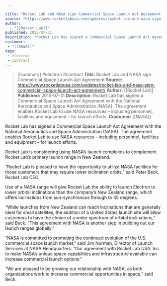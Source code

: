 ```yaml
---

title: "Rocket Lab and NASA sign Commercial Space Launch Act Agreement "
source: "https://www.rocketlabusa.com/updates/rocket-lab-and-nasa-sign-commercial-space-launch-act-agreement/"
author:
  - "[[Rocket Lab]]"
published: 2015-07-31
description: "Rocket Lab has signed a Commercial Space Launch Act Agreement with the National Aeronautics and Space Administration (NASA). The agreement enables Rocket Lab to use NASA resources – including personnel, facilities and equipment – for launch efforts."
customer:
 - "[[NASA]]"
tags:
 - electron
 - contract
---
```

>[!summary]
#electron #contract
**Title:** Rocket Lab and NASA sign Commercial Space Launch Act Agreement 
**Source:** https://www.rocketlabusa.com/updates/rocket-lab-and-nasa-sign-commercial-space-launch-act-agreement/
**Author:** [[Rocket Lab]]
**Published:** 2015-07-31
**Description:** Rocket Lab has signed a Commercial Space Launch Act Agreement with the National Aeronautics and Space Administration (NASA). The agreement enables Rocket Lab to use NASA resources – including personnel, facilities and equipment – for launch efforts.
**Customer:** [[NASA]]

Rocket Lab has signed a Commercial Space Launch Act Agreement with the National Aeronautics and Space Administration (NASA). The agreement enables Rocket Lab to use NASA resources – including personnel, facilities and equipment – for launch efforts.

Rocket Lab is considering using NASA’s launch complexes to complement Rocket Lab’s primary launch range in New Zealand.

“Rocket Lab is pleased to have the opportunity to utilize NASA facilities for those customers that may require lower inclination orbits,” said Peter Beck, Rocket Lab CEO.

Use of a NASA range will give Rocket Lab the ability to launch Electron to lower orbital inclinations than the company’s New Zealand range, which offers inclinations from sun-synchronous through to 45 degrees.

“While launches from New Zealand can reach inclinations that are generally ideal for small satellites, the addition of a United States launch site will allow customers to have the choice of a wider spectrum of orbital inclinations,” said Beck. “This agreement with NASA is another step in building out our launch ranges globally.”

“NASA is committed to promoting the continued evolution of the U.S. commercial space launch market,” said Jim Norman, Director of Launch Services at NASA Headquarters. “Our agreement with Rocket Lab USA, Inc to make NASA’s unique space capabilities and infrastructure available can increase commercial launch options.”

“We are pleased to be growing our relationship with NASA, as both organizations work to increase commercial opportunities in space,” said Beck.